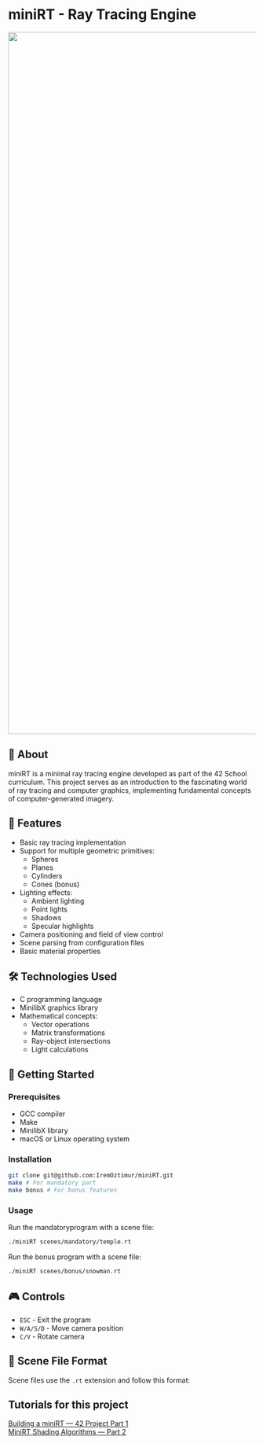 # miniRT - Ray Tracing Engine

<p align="center">
<img width="1428" alt="minirt1" src="https://github.com/user-attachments/assets/d98fe339-23e5-4494-b580-bfb54c519167" />
</p>

## 📝 About

miniRT is a minimal ray tracing engine developed as part of the 42 School curriculum. This project serves as an introduction to the fascinating world of ray tracing and computer graphics, implementing fundamental concepts of computer-generated imagery.

## 🎯 Features

- Basic ray tracing implementation
- Support for multiple geometric primitives:
  - Spheres
  - Planes
  - Cylinders
  - Cones (bonus)
- Lighting effects:
  - Ambient lighting
  - Point lights
  - Shadows
  - Specular highlights
- Camera positioning and field of view control
- Scene parsing from configuration files
- Basic material properties

## 🛠️ Technologies Used

- C programming language
- MinilibX graphics library
- Mathematical concepts:
  - Vector operations
  - Matrix transformations
  - Ray-object intersections
  - Light calculations

## 🚀 Getting Started

### Prerequisites

- GCC compiler
- Make
- MinilibX library
- macOS or Linux operating system

### Installation

```bash
git clone git@github.com:IremOztimur/miniRT.git
make # For mandatory part
make bonus # For bonus features
```

### Usage

Run the mandatoryprogram with a scene file:
```bash
./miniRT scenes/mandatory/temple.rt
```

Run the bonus program with a scene file:
```bash
./miniRT scenes/bonus/snowman.rt
```

## 🎮 Controls

- `ESC` - Exit the program
- `W/A/S/D` - Move camera position
- `C/V` - Rotate camera

## 📁 Scene File Format

Scene files use the `.rt` extension and follow this format:

## Tutorials for this project

[Building a miniRT — 42 Project Part 1](https://medium.com/@iremoztimur/building-a-minirt-42-project-part-1-ae7a00aebdb9)\
[MiniRT Shading Algorithms — Part 2](https://medium.com/@iremoztimur/minirt-shading-algorithms-part-2-6c46e6d81fbd)
